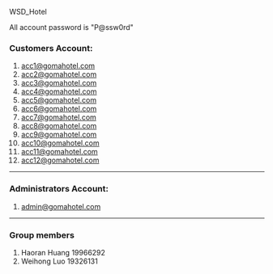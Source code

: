 WSD_Hotel

All account password is "P@ssw0rd"

### Customers Account: 

1. acc1@gomahotel.com
2. acc2@gomahotel.com
3. acc3@gomahotel.com
4. acc4@gomahotel.com
5. acc5@gomahotel.com
6. acc6@gomahotel.com
7. acc7@gomahotel.com
8. acc8@gomahotel.com
9. acc9@gomahotel.com
10. acc10@gomahotel.com
11. acc11@gomahotel.com
12. acc12@gomahotel.com

----

### Administrators Account:

1. admin@gomahotel.com

----

### Group members

1. Haoran Huang 	19966292
2. Weihong Luo       19326131











